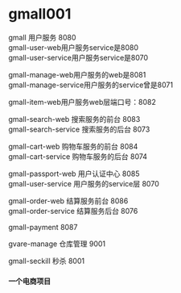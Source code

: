 # gmall001  
gmall 用户服务 8080  
gmall-user-web用户服务service是8080  
gmall-user-service用户服务service是8070  

gmall-manage-web用户服务的web是8081  
gmall-manage-service用户服务的service曾是8071  

gmall-item-web用户服务web层端口号：8082  

gmall-search-web 搜索服务的前台 8083  
gmall-search-service 搜索服务的后台 8073

gmall-cart-web 购物车服务的前台 8084  
gmall-cart-service 购物车服务的后台 8074

gmall-passport-web  用户认证中心 8085  
gmall-user-service  用户服务的service层 8070

gmall-order-web 结算服务前台 8086  
gmall-order-service 结算服务后台 8076    

gmall-payment 8087  

gvare-manage 仓库管理 9001  

gmall-seckill 秒杀 8001

#### 一个电商项目  
